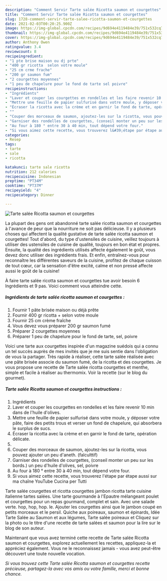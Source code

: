 ```yaml
---
description: "Comment Servir Tarte salée Ricotta saumon et courgettes"
title: "Comment Servir Tarte salée Ricotta saumon et courgettes"
slug: 1728-comment-servir-tarte-salee-ricotta-saumon-et-courgettes
date: 2021-02-03T00:20:25.900Z
image: https://img-global.cpcdn.com/recipes/9d694e4119484e39/751x532cq70/tarte-salee-ricotta-saumon-et-courgettes-photo-principale-de-la-recette.jpg
thumbnail: https://img-global.cpcdn.com/recipes/9d694e4119484e39/751x532cq70/tarte-salee-ricotta-saumon-et-courgettes-photo-principale-de-la-recette.jpg
cover: https://img-global.cpcdn.com/recipes/9d694e4119484e39/751x532cq70/tarte-salee-ricotta-saumon-et-courgettes-photo-principale-de-la-recette.jpg
author: Anthony Owen
ratingvalue: 3.4
reviewcount: 8
recipeingredient:
- "1 pte brise maison ou dj prte"
- "400 gr ricotta  selon votre moule"
- "25 cm crme frache"
- "200 gr saumon fum"
- "2 courgettes moyennes"
- "1 peu de chapelure pour le fond de tarte sel poivre"
recipeinstructions:
- "Ingrédients"
- "Laver et couper les courgettes en rondelles et les faire revenir 10 min dans de l&#39;huile d&#39;olives."
- "Mettre une feuille de papier sulfurisé dans votre moule, y déposer votre pâte, faire des petits trous et verser un fond de chapelure, qui absorbera le surplus de sucs."
- "Écraser la ricotta avec la crème et en garnir le fond de tarte, opération délicate."
- ""
- "Couper des morceaux de saumon, ajoutez-les sur la ricotta, vous pouvez ajouter un peu d&#39;aneth. (falculttif)"
- "Garniser des rondelles de courgettes, (conseil monter un peu sur les bords.) un peu d&#39;huile d&#39;olives, sel, poivre"
- "Au four à 180 ° entre 30 à 40 min, tout dépend votre four."
- "Si vous aimez cette recette, vous trouverez l&#39;étape par étape aussi sur ma chaîne YouTube Cucina per Tutti"
categories:
- Resep
tags:
- tarte
- sale
- ricotta

katakunci: tarte sale ricotta 
nutrition: 212 calories
recipecuisine: Indonesian
preptime: "PT34M"
cooktime: "PT37M"
recipeyield: "4"
recipecategory: Dinner

---
```



![Tarte salée Ricotta saumon et courgettes](https://img-global.cpcdn.com/recipes/9d694e4119484e39/751x532cq70/tarte-salee-ricotta-saumon-et-courgettes-photo-principale-de-la-recette.jpg)

La plupart des gens ont abandonné tarte salée ricotta saumon et courgettes à l'avance de peur que la nourriture ne soit pas délicieuse. Il y a plusieurs choses qui affectent la qualité gustative de tarte salée ricotta saumon et courgettes! Tout d'abord, du type d'ustensiles de cuisine, veillez toujours à utiliser des ustensiles de cuisine de qualité, toujours en bon état et propres. Ensuite, la qualité des ingrédients utilisés affecte également le goût, vous devez donc utiliser des ingrédients frais. Et enfin, entraînez-vous pour reconnaître les différentes saveurs de la cuisine, profitez de chaque cuisson de tout cœur, car la sensation d'être excité, calme et non pressé affecte aussi le goût de la cuisine!

<!--inarticleads1-->

À faire tarte salée ricotta saumon et courgettes tue avoir besoin 6 Ingrédients et 9 pas. Voici comment vous atteindre cette.

##### Ingrédients de tarte salée ricotta saumon et courgettes :

1. Fournir 1 pâte brisée maison ou déjà prête
1. Fournir 400 gr ricotta + selon votre moule
1. Fournir 25 cm crème fraîche
1. Vous devez vous préparer 200 gr saumon fumé
1. Préparer 2 courgettes moyennes
1. Préparer 1 peu de chapelure pour le fond de tarte, sel, poivre


Voici une tarte aux courgettes inspirée d&#39;un magazine suédois qui a connu un tel succès auprès de mes invités que je me suis sentie dans l&#39;obligation de vous la partager. Très rapide à réaliser, cette tarte salée réalisée avec une pâte brisée associe du saumon fumé, de la ricotta et des courgettes. Je vous propose une recette de Tarte salée ricotta courgettes et menthe, simple et facile à réaliser au thermomix. Voir la recette (sur le blog du gourmet). 

<!--inarticleads2-->

##### Tarte salée Ricotta saumon et courgettes instructions :

1. Ingrédients
1. Laver et couper les courgettes en rondelles et les faire revenir 10 min dans de l&#39;huile d&#39;olives.
1. Mettre une feuille de papier sulfurisé dans votre moule, y déposer votre pâte, faire des petits trous et verser un fond de chapelure, qui absorbera le surplus de sucs.
1. Écraser la ricotta avec la crème et en garnir le fond de tarte, opération délicate.
1. 
1. Couper des morceaux de saumon, ajoutez-les sur la ricotta, vous pouvez ajouter un peu d&#39;aneth. (falculttif)
1. Garniser des rondelles de courgettes, (conseil monter un peu sur les bords.) un peu d&#39;huile d&#39;olives, sel, poivre
1. Au four à 180 ° entre 30 à 40 min, tout dépend votre four.
1. Si vous aimez cette recette, vous trouverez l&#39;étape par étape aussi sur ma chaîne YouTube Cucina per Tutti


Tarte salée courgettes et ricotta courgettes jambon ricotta tarte cuisine italienne tartes salées. Une tarte gourmande à l&#39;Epautre mélangeant poulet et courgettes pour un repas gourmand, complet et sain. Avec une salade verte. hop, hop, hop. le. Ajouter les courgettes ainsi que le jambon coupé en petits morceaux et le persil. Quiche aux poireaux, saumon et épinards, Idée Tarte Salée au Saumon et aux légumes, Tarte salée poireaux et Cliquez sur la photo ou le titre d&#39;une recette de tarte salées et saumon pour la lire sur le blog de son auteur. 

<!--inarticleads1-->

<p>
Maintenant que vous avez terminé cette recette de Tarte salée Ricotta saumon et courgettes, explorez actuellement les recettes, appliquez-la et appréciez également. Vous ne le reconnaissez jamais - vous avez peut-être découvert une toute nouvelle vocation.
</p>

<p>
<i>Si vous trouvez cette Tarte salée Ricotta saumon et courgettes recette précieuse, partagez-la avec vos amis ou votre famille, merci et bonne chance.</i>
</p>
